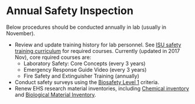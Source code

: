 # Annual Safety Inspection

Below procedures should be conducted annually in lab (usually in November).

* Review and update training history for lab personnel. See [ISU safety training curriculum](https://www.ehs.iastate.edu/publications/handouts/labcurriculum.pdf) for required courses. Currently (updated in 2017 Nov), core rquired courses are: 
    * Laboratory Safety: Core Concepts (every 3 years)
    * Emergency Response Guide Video (every 3 years)
    * Fire Safety and Extinguisher Training (annually)
* Conduct safety surveys using the [Biosafety Level 1](https://www.ehs.iastate.edu/laboratory/forms/survey-forms) criteria.
* Renew EHS research material inventories, including [Chemical inventory](https://www.ehs.iastate.edu/laboratory/chemical-inventory) and [Biological Material Inventory](https://www.ehs.iastate.edu/biological/biological-materials-inventory).
